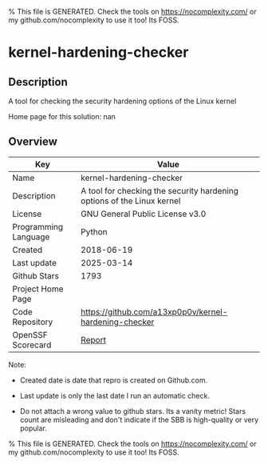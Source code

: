 
% This file is GENERATED. Check the tools on https://nocomplexity.com/ or my github.com/nocomplexity to use it too! Its FOSS. 

# kernel-hardening-checker

## Description 

A tool for checking the security hardening options of the Linux kernel 

Home page for this solution: nan 

## Overview 

| Key | Value |
| --- | --- |
| Name | kernel-hardening-checker |
| Description | A tool for checking the security hardening options of the Linux kernel |
| License | GNU General Public License v3.0 |
| Programming Language | Python |
| Created | 2018-06-19 |
| Last update | 2025-03-14 |
| Github Stars | 1793 |
| Project Home Page |  |
| Code Repository | https://github.com/a13xp0p0v/kernel-hardening-checker |
| OpenSSF Scorecard | [Report](https://securityscorecards.dev/viewer/?uri=github.com/a13xp0p0v/kernel-hardening-checker) |

Note:
 - Created date is date that repro is created on Github.com. 

- Last update is only the last date I run an automatic check. 

- Do not attach a wrong value to github stars. Its a vanity metric! Stars count are misleading and 
don't indicate if the SBB is high-quality or very popular.

% This file is GENERATED. Check the tools on https://nocomplexity.com/ or my github.com/nocomplexity to use it too! Its FOSS. 

